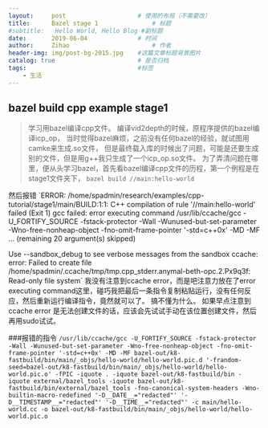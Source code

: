 ```yaml
---
layout:     post   				    # 使用的布局（不需要改）
title:      Bazel stage 1 				# 标题 
#subtitle:   Hello World, Hello Blog #副标题
date:       2019-06-04 				# 时间
author:     Zihao 						# 作者
header-img: img/post-bg-2015.jpg 	#这篇文章标题背景图片
catalog: true 						# 是否归档
tags:								#标签
    - 生活
---
```


## bazel build cpp example stage1
>学习用bazel编译cpp文件。
    编译vid2depth的时候，原程序提供的bazel编译icp_op， 当时觉得bazel麻烦，之前没有任何bazel的经验，就试图用camke来生成.so文件，
但是最终载入库的时候出了问题，可能是还要生成别的文件，但是用g++我只生成了一个icp_op.so文件。
    为了弄清问题在哪里，便从头学习bazel，首先看bazel编译cpp文件的历程，第一个例程是在stage1文件夹下，
    `bazel build //main:hello-world`
    
然后报错
    `ERROR: /home/spadmin/research/examples/cpp-tutorial/stage1/main/BUILD:1:1: C++ compilation of rule '//main:hello-world' failed (Exit 1) gcc failed: error executing command /usr/lib/ccache/gcc -U_FORTIFY_SOURCE -fstack-protector -Wall -Wunused-but-set-parameter -Wno-free-nonheap-object -fno-omit-frame-pointer '-std=c++0x' -MD -MF ... (remaining 20 argument(s) skipped)

Use --sandbox_debug to see verbose messages from the sandbox
ccache: error: Failed to create file /home/spadmin/.ccache/tmp/tmp.cpp_stderr.anymal-beth-opc.2.Px9q3f: Read-only file system`
我没有注意到ccache error，而是吧注意力放在了error executing command这里，碰巧我把最后一条指令复制粘贴运行，没有任何反应，然后重新运行编译指令，竟然就可以了。
搞不懂为什么。 
    如果早点注意到ccache error 是无法创建文件的话，应该会先试试手动在该位置创建文件，然后再用sudo试试。

###报错的指令
`/usr/lib/ccache/gcc -U_FORTIFY_SOURCE -fstack-protector -Wall -Wunused-but-set-parameter -Wno-free-nonheap-object -fno-omit-frame-pointer '-std=c++0x' -MD -MF bazel-out/k8-fastbuild/bin/main/_objs/hello-world/hello-world.pic.d '-frandom-seed=bazel-out/k8-fastbuild/bin/main/_objs/hello-world/hello-world.pic.o' -fPIC -iquote . -iquote bazel-out/k8-fastbuild/bin -iquote external/bazel_tools -iquote bazel-out/k8-fastbuild/bin/external/bazel_tools -fno-canonical-system-headers -Wno-builtin-macro-redefined '-D__DATE__="redacted"' '-D__TIMESTAMP__="redacted"' '-D__TIME__="redacted"' -c main/hello-world.cc -o bazel-out/k8-fastbuild/bin/main/_objs/hello-world/hello-world.pic.o`

